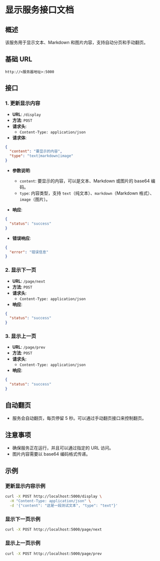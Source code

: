 # 显示服务接口文档

## 概述
该服务用于显示文本、Markdown 和图片内容，支持自动分页和手动翻页。

## 基础 URL
```
http://<服务器地址>:5000
```

## 接口

### 1. 更新显示内容

- **URL**: `/display`
- **方法**: `POST`
- **请求头**:
  - `Content-Type: application/json`
- **请求体**:
```json
{
  "content": "要显示的内容",
  "type": "text|markdown|image"
}
```
- **参数说明**:
  - `content`: 要显示的内容，可以是文本、Markdown 或图片的 base64 编码。
  - `type`: 内容类型，支持 `text`（纯文本）、`markdown`（Markdown 格式）、`image`（图片）。

- **响应**:
```json
{
  "status": "success"
}
```
- **错误响应**:
```json
{
  "error": "错误信息"
}
```

### 2. 显示下一页

- **URL**: `/page/next`
- **方法**: `POST`
- **请求头**:
  - `Content-Type: application/json`
- **响应**:
```json
{
  "status": "success"
}
```

### 3. 显示上一页

- **URL**: `/page/prev`
- **方法**: `POST`
- **请求头**:
  - `Content-Type: application/json`
- **响应**:
```json
{
  "status": "success"
}
```

## 自动翻页
- 服务会自动翻页，每页停留 5 秒。可以通过手动翻页接口来控制翻页。

## 注意事项
- 确保服务正在运行，并且可以通过指定的 URL 访问。
- 图片内容需要以 base64 编码格式传递。

## 示例

### 更新显示内容示例
```bash
curl -X POST http://localhost:5000/display \
  -H "Content-Type: application/json" \
  -d '{"content": "这是一段测试文本", "type": "text"}'
```

### 显示下一页示例
```bash
curl -X POST http://localhost:5000/page/next
```

### 显示上一页示例
```bash
curl -X POST http://localhost:5000/page/prev
```
